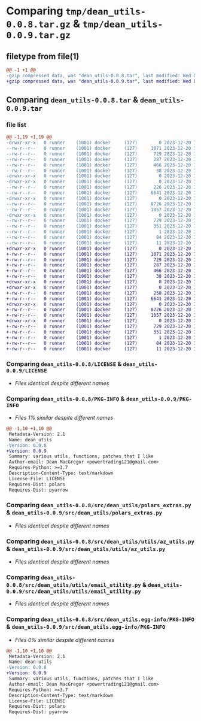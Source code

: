 # Comparing `tmp/dean_utils-0.0.8.tar.gz` & `tmp/dean_utils-0.0.9.tar.gz`

## filetype from file(1)

```diff
@@ -1 +1 @@
-gzip compressed data, was "dean_utils-0.0.8.tar", last modified: Wed Dec 20 15:39:29 2023, max compression
+gzip compressed data, was "dean_utils-0.0.9.tar", last modified: Wed Dec 20 16:16:47 2023, max compression
```

## Comparing `dean_utils-0.0.8.tar` & `dean_utils-0.0.9.tar`

### file list

```diff
@@ -1,19 +1,19 @@
-drwxr-xr-x   0 runner    (1001) docker     (127)        0 2023-12-20 15:39:29.582464 dean_utils-0.0.8/
--rw-r--r--   0 runner    (1001) docker     (127)     1071 2023-12-20 15:38:59.000000 dean_utils-0.0.8/LICENSE
--rw-r--r--   0 runner    (1001) docker     (127)      729 2023-12-20 15:39:29.582464 dean_utils-0.0.8/PKG-INFO
--rw-r--r--   0 runner    (1001) docker     (127)      287 2023-12-20 15:38:59.000000 dean_utils-0.0.8/README.md
--rw-r--r--   0 runner    (1001) docker     (127)      466 2023-12-20 15:38:59.000000 dean_utils-0.0.8/pyproject.toml
--rw-r--r--   0 runner    (1001) docker     (127)       38 2023-12-20 15:39:29.582464 dean_utils-0.0.8/setup.cfg
-drwxr-xr-x   0 runner    (1001) docker     (127)        0 2023-12-20 15:39:29.578464 dean_utils-0.0.8/src/
-drwxr-xr-x   0 runner    (1001) docker     (127)        0 2023-12-20 15:39:29.582464 dean_utils-0.0.8/src/dean_utils/
--rw-r--r--   0 runner    (1001) docker     (127)      226 2023-12-20 15:38:59.000000 dean_utils-0.0.8/src/dean_utils/__init__.py
--rw-r--r--   0 runner    (1001) docker     (127)     6641 2023-12-20 15:38:59.000000 dean_utils-0.0.8/src/dean_utils/polars_extras.py
-drwxr-xr-x   0 runner    (1001) docker     (127)        0 2023-12-20 15:39:29.582464 dean_utils-0.0.8/src/dean_utils/utils/
--rw-r--r--   0 runner    (1001) docker     (127)     8726 2023-12-20 15:38:59.000000 dean_utils-0.0.8/src/dean_utils/utils/az_utils.py
--rw-r--r--   0 runner    (1001) docker     (127)     1057 2023-12-20 15:38:59.000000 dean_utils-0.0.8/src/dean_utils/utils/email_utility.py
-drwxr-xr-x   0 runner    (1001) docker     (127)        0 2023-12-20 15:39:29.582464 dean_utils-0.0.8/src/dean_utils.egg-info/
--rw-r--r--   0 runner    (1001) docker     (127)      729 2023-12-20 15:39:29.000000 dean_utils-0.0.8/src/dean_utils.egg-info/PKG-INFO
--rw-r--r--   0 runner    (1001) docker     (127)      351 2023-12-20 15:39:29.000000 dean_utils-0.0.8/src/dean_utils.egg-info/SOURCES.txt
--rw-r--r--   0 runner    (1001) docker     (127)        1 2023-12-20 15:39:29.000000 dean_utils-0.0.8/src/dean_utils.egg-info/dependency_links.txt
--rw-r--r--   0 runner    (1001) docker     (127)       84 2023-12-20 15:39:29.000000 dean_utils-0.0.8/src/dean_utils.egg-info/requires.txt
--rw-r--r--   0 runner    (1001) docker     (127)       11 2023-12-20 15:39:29.000000 dean_utils-0.0.8/src/dean_utils.egg-info/top_level.txt
+drwxr-xr-x   0 runner    (1001) docker     (127)        0 2023-12-20 16:16:47.021188 dean_utils-0.0.9/
+-rw-r--r--   0 runner    (1001) docker     (127)     1071 2023-12-20 16:16:17.000000 dean_utils-0.0.9/LICENSE
+-rw-r--r--   0 runner    (1001) docker     (127)      729 2023-12-20 16:16:47.021188 dean_utils-0.0.9/PKG-INFO
+-rw-r--r--   0 runner    (1001) docker     (127)      287 2023-12-20 16:16:17.000000 dean_utils-0.0.9/README.md
+-rw-r--r--   0 runner    (1001) docker     (127)      466 2023-12-20 16:16:17.000000 dean_utils-0.0.9/pyproject.toml
+-rw-r--r--   0 runner    (1001) docker     (127)       38 2023-12-20 16:16:47.021188 dean_utils-0.0.9/setup.cfg
+drwxr-xr-x   0 runner    (1001) docker     (127)        0 2023-12-20 16:16:47.017188 dean_utils-0.0.9/src/
+drwxr-xr-x   0 runner    (1001) docker     (127)        0 2023-12-20 16:16:47.017188 dean_utils-0.0.9/src/dean_utils/
+-rw-r--r--   0 runner    (1001) docker     (127)      258 2023-12-20 16:16:17.000000 dean_utils-0.0.9/src/dean_utils/__init__.py
+-rw-r--r--   0 runner    (1001) docker     (127)     6641 2023-12-20 16:16:17.000000 dean_utils-0.0.9/src/dean_utils/polars_extras.py
+drwxr-xr-x   0 runner    (1001) docker     (127)        0 2023-12-20 16:16:47.021188 dean_utils-0.0.9/src/dean_utils/utils/
+-rw-r--r--   0 runner    (1001) docker     (127)     8726 2023-12-20 16:16:17.000000 dean_utils-0.0.9/src/dean_utils/utils/az_utils.py
+-rw-r--r--   0 runner    (1001) docker     (127)     1057 2023-12-20 16:16:17.000000 dean_utils-0.0.9/src/dean_utils/utils/email_utility.py
+drwxr-xr-x   0 runner    (1001) docker     (127)        0 2023-12-20 16:16:47.021188 dean_utils-0.0.9/src/dean_utils.egg-info/
+-rw-r--r--   0 runner    (1001) docker     (127)      729 2023-12-20 16:16:47.000000 dean_utils-0.0.9/src/dean_utils.egg-info/PKG-INFO
+-rw-r--r--   0 runner    (1001) docker     (127)      351 2023-12-20 16:16:47.000000 dean_utils-0.0.9/src/dean_utils.egg-info/SOURCES.txt
+-rw-r--r--   0 runner    (1001) docker     (127)        1 2023-12-20 16:16:47.000000 dean_utils-0.0.9/src/dean_utils.egg-info/dependency_links.txt
+-rw-r--r--   0 runner    (1001) docker     (127)       84 2023-12-20 16:16:47.000000 dean_utils-0.0.9/src/dean_utils.egg-info/requires.txt
+-rw-r--r--   0 runner    (1001) docker     (127)       11 2023-12-20 16:16:47.000000 dean_utils-0.0.9/src/dean_utils.egg-info/top_level.txt
```

### Comparing `dean_utils-0.0.8/LICENSE` & `dean_utils-0.0.9/LICENSE`

 * *Files identical despite different names*

### Comparing `dean_utils-0.0.8/PKG-INFO` & `dean_utils-0.0.9/PKG-INFO`

 * *Files 1% similar despite different names*

```diff
@@ -1,10 +1,10 @@
 Metadata-Version: 2.1
 Name: dean_utils
-Version: 0.0.8
+Version: 0.0.9
 Summary: various utils, functions, patches that I like
 Author-email: Dean MacGregor <powertrading121@gmail.com>
 Requires-Python: >=3.7
 Description-Content-Type: text/markdown
 License-File: LICENSE
 Requires-Dist: polars
 Requires-Dist: pyarrow
```

### Comparing `dean_utils-0.0.8/src/dean_utils/polars_extras.py` & `dean_utils-0.0.9/src/dean_utils/polars_extras.py`

 * *Files identical despite different names*

### Comparing `dean_utils-0.0.8/src/dean_utils/utils/az_utils.py` & `dean_utils-0.0.9/src/dean_utils/utils/az_utils.py`

 * *Files identical despite different names*

### Comparing `dean_utils-0.0.8/src/dean_utils/utils/email_utility.py` & `dean_utils-0.0.9/src/dean_utils/utils/email_utility.py`

 * *Files identical despite different names*

### Comparing `dean_utils-0.0.8/src/dean_utils.egg-info/PKG-INFO` & `dean_utils-0.0.9/src/dean_utils.egg-info/PKG-INFO`

 * *Files 0% similar despite different names*

```diff
@@ -1,10 +1,10 @@
 Metadata-Version: 2.1
 Name: dean-utils
-Version: 0.0.8
+Version: 0.0.9
 Summary: various utils, functions, patches that I like
 Author-email: Dean MacGregor <powertrading121@gmail.com>
 Requires-Python: >=3.7
 Description-Content-Type: text/markdown
 License-File: LICENSE
 Requires-Dist: polars
 Requires-Dist: pyarrow
```

